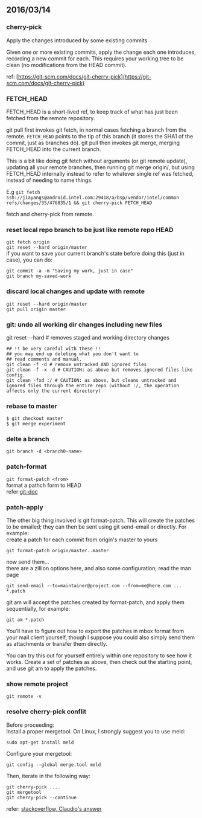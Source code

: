 2016/03/14
------
    
### cherry-pick ###
Apply the changes introduced by some existing commits  

Given one or more existing commits, apply the change each one introduces, recording a new commit for each. This requires your working tree to be clean (no modifications from the HEAD commit).

ref: [https://git-scm.com/docs/git-cherry-pick](https://git-scm.com/docs/git-cherry-pick)

### FETCH_HEAD ###
FETCH_HEAD is a short-lived ref, to keep track of what has just been fetched from the remote repository.  
  
git pull first invokes git fetch, in normal cases fetching a branch from the remote.  ```FETCH_HEAD``` points to the tip of this branch (it stores the SHA1 of the commit, just as branches do). git pull then invokes git merge, merging FETCH_HEAD into the current branch.  

This is a bit like doing git fetch without arguments (or git remote update), updating all your remote branches, then running git merge origin/<branch>, but using FETCH_HEAD internally instead to refer to whatever single ref was fetched, instead of needing to name things.

E.g
```git fetch ssh://jiayangs@android.intel.com:29418/a/bsp/vendor/intel/common refs/changes/35/476835/1 && git cherry-pick FETCH_HEAD```  

fetch and cherry-pick from remote.

### reset local repo branch to be  just like remote repo HEAD

``git fetch origin``  
``git reset --hard origin/master``  
if you want to save your current branch's state before doing this (just in case), you can do:  

``git commit -a -m "Saving my work, just in case"  ``  
`` git branch my-saved-work ``

### discard local changes and update with remote 
``git reset --hard origin/master``  
``git pull origin master``

### git: undo all working dir changes including new files ###
git reset --hard # removes staged and working directory changes

    ## !! be very careful with these !!
    ## you may end up deleting what you don't want to
    ## read comments and manual.
    git clean -f -d # remove untracked AND ignored files
    git clean -f -x -d # CAUTION: as above but removes ignored files like config.
    git clean -fxd :/ # CAUTION: as above, but cleans untracked and ignored files through the entire repo (without :/, the operation affects only the current directory)



### rebase to master ###
```$ git checkout master  ```  
```$ git merge experiment```

### delte a branch ###
``` git branch -d <branch0-name> ```

### patch-format ###  
``` git format-patch <from> ```  
format a pathch form <from> to HEAD  
refer:[git-doc](https://git-scm.com/docs/git-format-patch)  

### patch-apply ###

The other big thing involved is git format-patch. This will create the patches to be emailed; they can then be sent using git send-email or directly. For example:  
create a patch for each commit from origin's master to yours  

```git format-patch origin/master..master```  

now send them...   
there are a zillion options here, and also some configuration; read the man page  

```git send-email --to=maintainer@project.com --from=me@here.com ... *.patch ```  

git am will accept the patches created by format-patch, and apply them sequentially, for example:

```git am *.patch```

You'll have to figure out how to export the patches in mbox format from your mail client yourself, though I suppose you could also simply send them as attachments or transfer them directly.

You can try this out for yourself entirely within one repository to see how it works. Create a set of patches as above, then check out the starting point, and use git am to apply the patches.

### show remote project  ###
```git remote -v ```


### resolve cherry-pick conflit  ###
Before proceeding:  
Install a proper mergetool. On Linux, I strongly suggest you to use meld:

```sudo apt-get install meld```

Configure your mergetool:

```git config --global merge.tool meld```  

Then, iterate in the following way:

    git cherry-pick ....
    git mergetool
    git cherry-pick --continue

refer: [stackoverflow, Claudio's answer](http://stackoverflow.com/questions/19830464/git-cherry-pick-and-conflicts)